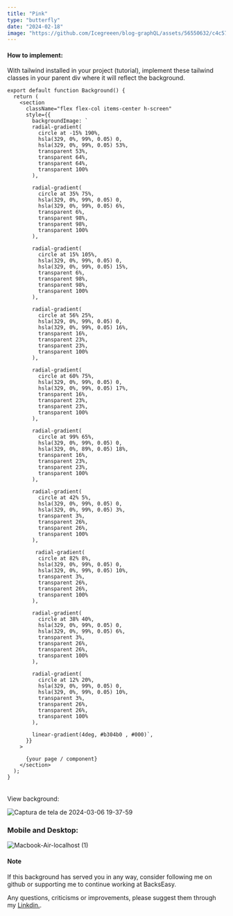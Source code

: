 ```yaml
---
title: "Pink"
type: "butterfly"
date: "2024-02-18"
image: "https://github.com/Icegreeen/blog-graphQL/assets/56550632/c4c57cf6-a382-4108-bf95-2618912d7d7c"
---
```


#### How to implement:

With tailwind installed in your project (tutorial), implement these tailwind classes in your parent div where it will reflect the background.


```
export default function Background() {
  return (
    <section
      className="flex flex-col items-center h-screen"
      style={{
        backgroundImage: `
        radial-gradient(
          circle at -15% 190%,
          hsla(329, 0%, 99%, 0.05) 0,
          hsla(329, 0%, 99%, 0.05) 53%,
          transparent 53%,
          transparent 64%,
          transparent 64%,
          transparent 100%
        ),

        radial-gradient(
          circle at 35% 75%,
          hsla(329, 0%, 99%, 0.05) 0,
          hsla(329, 0%, 99%, 0.05) 6%,
          transparent 6%,
          transparent 98%,
          transparent 98%,
          transparent 100%
        ),

        radial-gradient(
          circle at 15% 105%,
          hsla(329, 0%, 99%, 0.05) 0,
          hsla(329, 0%, 99%, 0.05) 15%,
          transparent 6%,
          transparent 98%,
          transparent 98%,
          transparent 100%
        ),
        
        radial-gradient(
          circle at 56% 25%,
          hsla(329, 0%, 99%, 0.05) 0,
          hsla(329, 0%, 99%, 0.05) 16%,
          transparent 16%,
          transparent 23%,
          transparent 23%,
          transparent 100%
        ),

        radial-gradient(
          circle at 60% 75%,
          hsla(329, 0%, 99%, 0.05) 0,
          hsla(329, 0%, 99%, 0.05) 17%,
          transparent 16%,
          transparent 23%,
          transparent 23%,
          transparent 100%
        ),

        radial-gradient(
          circle at 99% 65%,
          hsla(329, 0%, 99%, 0.05) 0,
          hsla(329, 0%, 89%, 0.05) 18%,
          transparent 16%,
          transparent 23%,
          transparent 23%,
          transparent 100%
        ),
        
        radial-gradient(
          circle at 42% 5%,
          hsla(329, 0%, 99%, 0.05) 0,
          hsla(329, 0%, 99%, 0.05) 3%,
          transparent 3%,
          transparent 26%,
          transparent 26%,
          transparent 100%
        ),

         radial-gradient(
          circle at 82% 8%,
          hsla(329, 0%, 99%, 0.05) 0,
          hsla(329, 0%, 99%, 0.05) 10%,
          transparent 3%,
          transparent 26%,
          transparent 26%,
          transparent 100%
        ),

        radial-gradient(
          circle at 38% 40%,
          hsla(329, 0%, 99%, 0.05) 0,
          hsla(329, 0%, 99%, 0.05) 6%,
          transparent 3%,
          transparent 26%,
          transparent 26%,
          transparent 100%
        ),
         
        radial-gradient(
          circle at 12% 20%,
          hsla(329, 0%, 99%, 0.05) 0,
          hsla(329, 0%, 99%, 0.05) 10%,
          transparent 3%,
          transparent 26%,
          transparent 26%,
          transparent 100%
        ),

        linear-gradient(4deg, #b304b0 , #000)`,
      }}
    >
  
      {your page / component}
    </section>
  );
}


```

#### 
View background:

![Captura de tela de 2024-03-06 19-37-59](https://github.com/Icegreeen/blog-graphQL/assets/56550632/a7024f55-bee9-43b4-9c3b-91441b14480c)

### Mobile and Desktop:

![Macbook-Air-localhost (1)](https://github.com/Icegreeen/blog-graphQL/assets/56550632/132bc201-16f3-446c-9b0e-c23a0e515e2d)

#### Note

If this background has served you in any way, consider following me on github or supporting me to continue working at BacksEasy.

Any questions, criticisms or improvements, please suggest them through my [Linkdin.](https://www.linkedin.com/in/flavioaquila/).